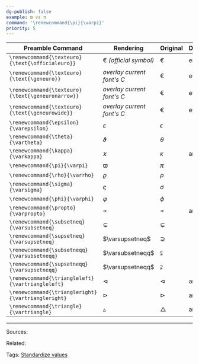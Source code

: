 ```yaml
---
dg-publish: false
example: ϖ vs π
command: '\renewcommand{\pi}{\varpi}'
priority: 5
---
```


| Preamble Command                                   | Rendering                  | Original         | Dependency |
| -------------------------------------------------- | -------------------------- | ---------------- | ---------- |
| `\renewcommand{\texteuro}{\text{\officialeuro}}`   | € _(official symbol)_      | $€$              | eurosym    |
| `\renewcommand{\texteuro}{\text{\geneuro}}`        | _overlay current font's C_ | $€$              | eurosym    |
| `\renewcommand{\texteuro}{\text{\geneuronarrow}}`  | _overlay current font's C_ | $€$              | eurosym    |
| `\renewcommand{\texteuro}{\text{\geneurowide}}`    | _overlay current font's C_ | $€$              | eurosym    |
| `\renewcommand{\epsilon}{\varepsilon}`             | $\varepsilon$              | $\epsilon$       |            |
| `\renewcommand{\theta}{\vartheta}`                 | $\vartheta$                | $\theta$         |            |
| `\renewcommand{\kappa}{\varkappa}`                 | $\varkappa$                | $\kappa$         | amssymb    |
| `\renewcommand{\pi}{\varpi}`                       | $\varpi$                   | $\pi$            |            |
| `\renewcommand{\rho}{\varrho}`                     | $\varrho$                  | $\rho$           |            |
| `\renewcommand{\sigma}{\varsigma}`                 | $\varsigma$                | $\sigma$         |            |
| `\renewcommand{\phi}{\varphi}`                     | $\varphi$                  | $\phi$           |            |
| `\renewcommand{\propto}{\varpropto}`               | $\varpropto$               | $\propto$        | amssymb    |
| `\renewcommand{\subsetneq}{\varsubsetneq}`         | $\varsubsetneq$            | $\subsetneq$     |            |
| `\renewcommand{\supsetneq}{\varsupsetneq}`         | $\varsupsetneq$            | $\supsetneq$     |            |
| `\renewcommand{\subsetneqq}{\varsubsetneqq}`       | $\varsubsetneqq$           | $\subsetneqq$    |            |
| `\renewcommand{\supsetneqq}{\varsupsetneqq}`       | $\varsupsetneqq$           | $\supsetneqq$    |            |
| `\renewcommand{\triangleleft}{\vartriangleleft}`   | $\vartriangleleft$         | $\triangleleft$  | amssymb    |
| `\renewcommand{\triangleright}{\vartriangleright}` | $\vartriangleright$        | $\triangleright$ | amssymb    |
| `\renewcommand{\triangle}{\vartriangle}`           | $\vartriangle$             | $\triangle$      | amssymb    |


---
Sources:

Related:

Tags:
[Standardize values](Standardize%20values.md)